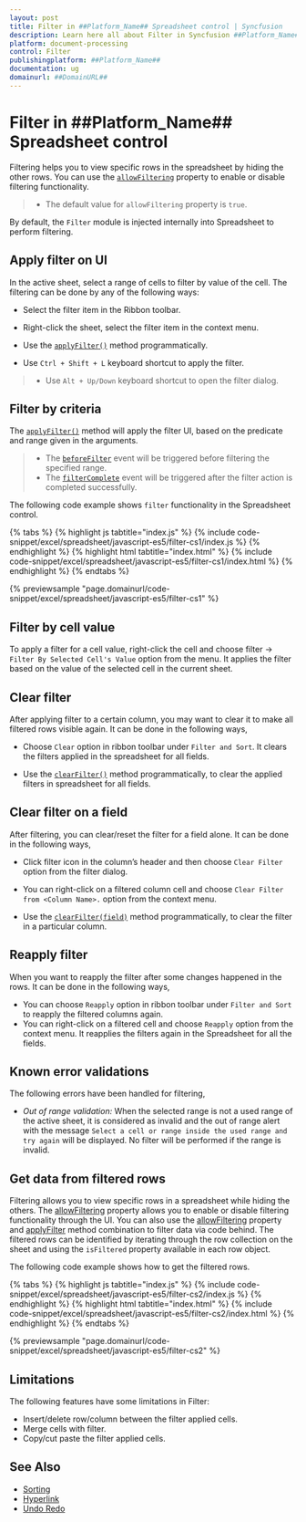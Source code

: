 ```yaml
---
layout: post
title: Filter in ##Platform_Name## Spreadsheet control | Syncfusion
description: Learn here all about Filter in Syncfusion ##Platform_Name## Spreadsheet control of Syncfusion Essential JS 2 and more.
platform: document-processing
control: Filter 
publishingplatform: ##Platform_Name##
documentation: ug
domainurl: ##DomainURL##
---
```


# Filter in ##Platform_Name## Spreadsheet control

Filtering helps you to view specific rows in the spreadsheet by hiding the other rows. You can use the [`allowFiltering`](https://ej2.syncfusion.com/javascript/documentation/api/spreadsheet/#allowfiltering) property to enable or disable filtering functionality.

> * The default value for `allowFiltering` property is `true`.

By default, the `Filter` module is injected internally into Spreadsheet to perform filtering.

## Apply filter on UI

In the active sheet, select a range of cells to filter by value of the cell. The filtering can be done by any of the following ways:

* Select the filter item in the Ribbon toolbar.
* Right-click the sheet, select the filter item in the context menu.

* Use the [`applyFilter()`](https://ej2.syncfusion.com/javascript/documentation/api/spreadsheet/#applyfilter) method programmatically.

* Use `Ctrl + Shift + L` keyboard shortcut to apply the filter.

> * Use `Alt + Up/Down` keyboard shortcut to open the filter dialog.

## Filter by criteria

The [`applyFilter()`](https://ej2.syncfusion.com/javascript/documentation/api/spreadsheet/#applyfilter) method will apply the filter UI, based on the predicate and range given in the arguments.

> * The [`beforeFilter`](https://ej2.syncfusion.com/javascript/documentation/api/spreadsheet/#beforefilter) event will be triggered before filtering the specified range.
> * The [`filterComplete`](https://ej2.syncfusion.com/javascript/documentation/api/spreadsheet/#filtercomplete) event will be triggered after the filter action is completed successfully.

The following code example shows `filter` functionality in the Spreadsheet control.

{% tabs %}
{% highlight js tabtitle="index.js" %}
{% include code-snippet/excel/spreadsheet/javascript-es5/filter-cs1/index.js %}
{% endhighlight %}
{% highlight html tabtitle="index.html" %}
{% include code-snippet/excel/spreadsheet/javascript-es5/filter-cs1/index.html %}
{% endhighlight %}
{% endtabs %}

{% previewsample "page.domainurl/code-snippet/excel/spreadsheet/javascript-es5/filter-cs1" %}

## Filter by cell value

To apply a filter for a cell value, right-click the cell and choose filter -> `Filter By Selected Cell's Value` option from the menu. It applies the filter based on the value of the selected cell in the current sheet.

## Clear filter

After applying filter to a certain column, you may want to clear it to make all filtered rows visible again. It can be done in the following ways,

* Choose `Clear` option in ribbon toolbar under `Filter and Sort`. It clears the filters applied in the spreadsheet for all fields.

* Use the [`clearFilter()`](https://ej2.syncfusion.com/javascript/documentation/api/spreadsheet/#clearfilter) method programmatically, to clear the applied filters in spreadsheet for all fields.

## Clear filter on a field

After filtering, you can clear/reset the filter for a field alone. It can be done in the following ways,

* Click filter icon in the column’s header and then choose `Clear Filter` option from the filter dialog.
* You can right-click on a filtered column cell and choose `Clear Filter from <Column Name>.` option from the context menu.

* Use the [`clearFilter(field)`](https://ej2.syncfusion.com/javascript/documentation/api/spreadsheet/#clearfilter) method programmatically, to clear the filter in a particular column.

## Reapply filter

When you want to reapply the filter after some changes happened in the rows. It can be done in the following ways,

* You can choose `Reapply` option in ribbon toolbar under `Filter and Sort` to reapply the filtered columns again.
* You can right-click on a filtered cell and choose `Reapply` option from the context menu. It reapplies the filters again in the Spreadsheet for all the fields.

## Known error validations

The following errors have been handled for filtering,
* *Out of range validation:* When the selected range is not a used range of the active sheet, it is considered as invalid and the out of range alert with the message `Select a cell or range inside the used range and try again` will be displayed. No filter will be performed if the range is invalid.

## Get data from filtered rows

Filtering allows you to view specific rows in a spreadsheet while hiding the others. The [allowFiltering](https://ej2.syncfusion.com/javascript/documentation/api/spreadsheet/#allowfiltering) property allows you to enable or disable filtering functionality through the UI. You can also use the [allowFiltering](https://ej2.syncfusion.com/javascript/documentation/api/spreadsheet/#allowfiltering) property and [applyFilter](https://ej2.syncfusion.com/javascript/documentation/api/spreadsheet/#applyfilter) method combination to filter data via code behind. The filtered rows can be identified by iterating through the row collection on the sheet and using the `isFiltered` property available in each row object.

The following code example shows how to get the filtered rows.

{% tabs %}
{% highlight js tabtitle="index.js" %}
{% include code-snippet/excel/spreadsheet/javascript-es5/filter-cs2/index.js %}
{% endhighlight %}
{% highlight html tabtitle="index.html" %}
{% include code-snippet/excel/spreadsheet/javascript-es5/filter-cs2/index.html %}
{% endhighlight %}
{% endtabs %}

{% previewsample "page.domainurl/code-snippet/excel/spreadsheet/javascript-es5/filter-cs2" %}

## Limitations

The following features have some limitations in Filter:

* Insert/delete row/column between the filter applied cells.
* Merge cells with filter.
* Copy/cut paste the filter applied cells.

## See Also

* [Sorting](./sort)
* [Hyperlink](./link)
* [Undo Redo](./undo-redo)